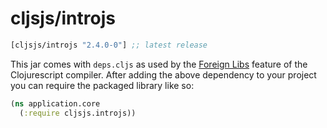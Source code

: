 # cljsjs/introjs

[](dependency)
```clojure
[cljsjs/introjs "2.4.0-0"] ;; latest release
```
[](/dependency)

This jar comes with `deps.cljs` as used by the [Foreign Libs][flibs] feature
of the Clojurescript compiler. After adding the above dependency to your project
you can require the packaged library like so:

```clojure
(ns application.core
  (:require cljsjs.introjs))
```

[flibs]: https://github.com/clojure/clojurescript/wiki/Packaging-Foreign-Dependencies
